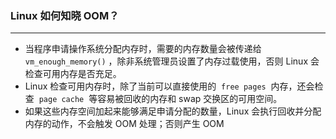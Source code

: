 ### Linux 如何知晓 OOM？

------

- 当程序申请操作系统分配内存时，需要的内存数量会被传递给  `vm_enough_memory()` ，除非系统管理员设置了内存过载使用，否则 Linux 会检查可用内存是否充足。  
- Linux 检查可用内存时，除了当前可以直接使用的  `free pages`  内存，还会检查  `page cache`  等容易被回收的内存和 swap 交换区的可用空间。  
- 如果这些内存空间加起来能够满足申请分配的数量，Linux 会执行回收并分配内存的动作，不会触发 OOM 处理；否则产生 OOM  